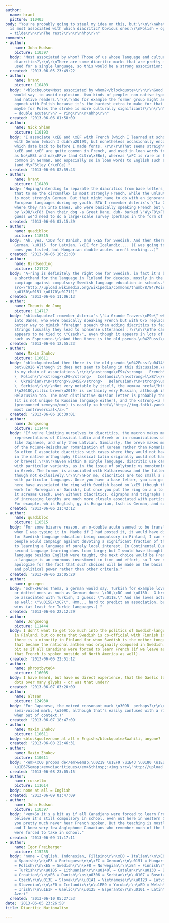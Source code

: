 ```yaml
---
author:
  name: hrant
  picture: 110403
body: "You're probably going to steal my idea on this, but:\r\n\r\nWhat language/culture
  is most associated with which diacritic? Obvious ones:\r\nPolish = ogonek\r\nSpanish
  = tilde\r\n\r\nThe rest?\r\n\r\nhhp\r\n"
comments:
- author:
    name: John Hudson
    picture: 110397
  body: "Most associated by whom? Those of us whose language and culture doesn't use
    diacritics?\r\n\r\nThere are some diacritic marks that are pretty much exclusively
    used for a single language, so this would be a strong association: hook = Vietnamese"
  created: '2013-06-05 23:49:22'
- author:
    name: hrant
    picture: 110403
  body: "<blockquote>Most associated by whom?</blockquote>\r\n\r\nGood question.\r\nI
    would say -to avoid explosion- two kinds of people: non-native type designers;
    and native readers.\r\n\r\nSo for example the former group might associate the
    ogonek with Polish because it's the hardest extra to make for that language, but
    maybe for Poles the stroke is more culturally significant?\r\n\r\nMore:\r\nHungarian
    = double acute\r\n? = ring\r\n\r\nhhp\r\n"
  created: '2013-06-06 01:58:09'
- author:
    name: Nick Shinn
    picture: 110193
  body: "I associate \xEB and \xEF with French (which I learned at school) and \xFC
    with German (which I didn\u2019t, but nonetheless occasionally encountered)\u2014associations
    which date back to before I made fonts. \r\n\r\nThat seems straightforward, as
    \xEB and \xEF are quite common in French, and used in loan words to English such
    as No\xEBl and na\xEFve (and Citro\xEBn), whereas \xFC is rare in French, but
    common in German, and especially so in loan words to English such as f\xFChrer
    (and M\xF6tley Cr\xFCe)."
  created: '2013-06-06 02:59:43'
- author:
    name: hrant
    picture: 110403
  body: "Hoping/intending to separate the diacritics from base letters, I would say
    that to me the circumflex is most strongly French, while the umlaut (diaeresis)
    is most strongly German. But that might have to do with an ignorance of smaller
    European languages during my youth. BTW I remember Asterix's \"La Grande Travers\xE9e\"
    where they ran into Danes, who were basically speaking French but with O/o replaced
    by \xD8/\xF8! Even their dog -a Great Dane, duh- barked \"W\xF8\xF8\xF8f\".  :-)\r\n\r\nI
    guess we'd need to do a large-scale survey (perhaps in the form of a game).\r\n\r\nhhp\r\n"
  created: '2013-06-06 03:15:39'
- author:
    name: quadibloc
    picture: 118515
  body: "Ah, yes. \xD8 for Danish, and \xE5 for Swedish. And then there's \xDF for
    German, \u0115  for Latvian, \xDE for Icelandic.... (I was going to recount the
    ones you listed, but Hungarian double acutes aren't working...)"
  created: '2013-06-06 10:21:03'
- author:
    name: Birdseeding
    picture: 121722
  body: "A-ring is definitely the right one for Swedish, in fact it's been used as
    a shorthand for the language in Finland for decades, mostly in the (fairly awful)
    campiagn against compulsory Swedish language education in schools.\r\n\r\n<img
    src=\"http://upload.wikimedia.org/wikipedia/commons/thumb/8/84/Pois_pakkoruotsi.svg/500px-Pois_pakkoruotsi.svg.png\">\r\n\r\n(Quadibloc:
    \u0150\u0151 \u0170\u0171?)"
  created: '2013-06-06 11:06:13'
- author:
    name: Theunis de Jong
    picture: 114717
  body: "<blockquote>I remember Asterix's \"La Grande Travers\xE9e\" where they ran
    into Danes, who were basically speaking French but with O/o replaced by \xD8/\xF8!</blockquote>\r\n\r\nNo
    better way to mimick 'foreign' speach than adding diacritics to fairly random
    strings (usually they lead to nonsense utterances :)\r\n\r\nThe caron (ha\u010Dek)
    appears to me tied to \"Czech\", even though it appears in lots of other languages,
    such as Esperanto.\r\nAnd then there is the old pseudo-\u042Fussi\u0414\u0418."
  created: '2013-06-06 12:55:23'
- author:
    name: Maxim Zhukov
    picture: 110611
  body: "<blockquote>And then there is the old pseudo-\u042Fussi\u0414\u0418.</blockquote>\r\nYou
    bet\u2026 Although it does not seem to belong in this discussion.\r\n\r\nHere
    is my chain of associations.\r\n\r\n<strong>\xE9</strong>   French\r\n<strong>\u0142</strong>
    \  Polish\r\n<strong>\xF0</strong>   Icelandic\r\n<strong>l\xB7l</strong>   Catalan\r\n<strong>\u0491</strong>
    \  Ukrainian\r\n<strong>\u045E</strong>   Belarusian\r\n<strong>\u0459</strong>
    \  Serbian\r\n\r\nNot very notable by itself, the <em><a href=\"http://fonts.ru/help/term/terms.asp?code=591\">kratka</a></em>
    (\u2018Cyrillic breve\u2019) is certainly very Russian, although it is used in
    Belarusian too. The most distinctive Russian letter is probably the <strong>\u0436</strong>
    (it is not unique to Russian language either), and the <strong><a href=\"http://en.wikipedia.org/wiki/\u0401#Russian\">\u0451</a></strong>
    (pronounced <em>yo</em>) is easily <a href=\"http://img-fotki.yandex.ru/get/3206/olga-sytina.e/0_20015_5c673440_L.jpg\">the
    most controversial</a>."
  created: '2013-06-06 16:39:01'
- author:
    name: Jongseong
    picture: 111444
  body: "If we're limiting ourselves to diacritics, the macron makes me think of modern
    representations of Classical Latin and Greek or in romanizations of languages
    like Japanese, and only then Latvian. Similarly, the breve makes me think first
    of the McCune-Reischauer romanization of Korean rather than Romanian or Vietnamese.
    So often I associate diacritics with cases where they would not have been used
    in the native orthography (Classical Latin originally would not have used macrons
    or breves).\r\n\r\nEven within a single language, diacritic use can be associated
    with particular variants, as in the issue of polytonic vs monotonic orthography
    in Greek. The former is associated with Katharevousa and the latter with Dimotiki,
    though not exclusively.\r\n\r\nFor me, diacritics are too small a unit to be associated
    with particular languages. Once you have a base letter, you can go further. Others
    here have associated the ring with Swedish based on \xE5 (though that would also
    work for Norwegian or Danish), but once you put the ring on a u to get \u016F,
    it screams Czech. Even without diacritics, digraphs and trigraphs and n-grams
    of increasing lengths are much more closely associated with particular languages.
    For example, wh is English, gy is Hungarian, tsch is German, and so forth."
  created: '2013-06-06 21:42:12'
- author:
    name: quadibloc
    picture: 118515
  body: "For some bizarre reason, an o-double acute seemed to be translated into o-tilde
    when I was typing it in. Maybe if I had posted it, it would have displayed correctly.\r\n\r\nAs
    for Swedish-language education being compulsory in Finland, I can see that many
    people would campaign against devoting a significant fraction of the school year
    to learning a language of purely local interest. In Continental Europe, of course,
    second language learning does loom large; but I would have thought that if another
    language besides English were taught, the next choice would be French or German.\r\n\r\nLearning
    a language is an enormous investment in time and effort, so I see no reason to
    apologize for the fact that such choices will be made on the basis of raw economic
    and political power rather than other criteria."
  created: '2013-06-06 22:05:20'
- author:
    name: gezegen
  body: "Sch\xF6nes Thema, a german would say. Turkish for example loves the dots
    or dotted ones as much as German does: \xD6,\xDC and \u0130.  G-breve (too) may
    be associated with Turkish, I guess: \"\u011E.\" And she loves actually cedilla
    as well: \"\u015E/\xC7\". Hmm... hard to predict an association, but the \"\u0130\"
    wins (at least for Turkic languages.) "
  created: '2013-06-06 22:12:29'
- author:
    name: Jongseong
    picture: 111444
  body: I don't want to get too much into the politics of Swedish-language education
    in Finland, but do note that Swedish is co-official with Finnish in Finland and
    there is a minority in Finland for whom Swedish is the mother tongue. The poem
    that became the national anthem was originally composed in Swedish. So it's a
    bit as if all Canadians were forced to learn French (if we leave aside the fact
    that French is spoken outside of North America as well).
  created: '2013-06-06 22:51:12'
- author:
    name: phrostbyte64
    picture: 116005
  body: I have heard, but have no direct experience, that the Gaelic languages use
    dots over many glyphs - or was that under?
  created: '2013-06-07 03:20:09'
- author:
    name: altsan
    picture: 124930
  body: "For Japanese, the voiced consonant mark \u309B  perhaps?\r\n\r\n(Or the the
    semi-voiced mark, \u309C, although that's easily confused with a ring or degree
    when out of context.)"
  created: '2013-06-07 18:47:09'
- author:
    name: Maxim Zhukov
    picture: 110611
  body: <blockquote>none at all = Engish</blockquote>Swahili, anyone?
  created: '2013-06-08 22:46:31'
- author:
    name: Maxim Zhukov
    picture: 110611
  body: "<em>\xC0 propos de</em>&emsp;\u0219 \u1EF9 \u1E43 \u0180 \u1ED5 \u1E3B \u1EBB
    \u1E67&emsp;<em>diacritiques</em>&thinsp;:<img src=\"http://upload.wikimedia.org/wikipedia/en/thumb/3/3c/H\xE4agen-Dazs_Logo.svg/500px-H\xE4agen-Dazs_Logo.svg.png\">"
  created: '2013-06-08 23:05:15'
- author:
    name: russellm
    picture: 111614
  body: none at all = English
  created: '2013-06-09 01:47:09'
- author:
    name: John Hudson
    picture: 110397
  body: "<em>So it's a bit as if all Canadians were forced to learn French</em>\r\n\r\nI
    believe it's still compulsory in school, even out here in western Canada where
    you pretty much never hear French spoken. But the teaching is mostly rubbish,
    and I know very few Anglophone Canadians who remember much of the French they
    were forced to take in school."
  created: '2013-06-09 11:17:11'
- author:
    name: Igor Freiberger
    picture: 115255
  body: "none = English, Indonesian, Filipino\r\n\xE0 = Italian\r\n\xE8 = French\r\n\xF1
    = Spanish\r\n\xE3 = Portuguese\r\n\xFC = German\r\n\u0151 = Hungarian\r\n\u0142
    = Polish\r\n\xE5 = Swedish\r\n\xF8 = Norwegian\r\n\xE4 = Finnish\r\n\u0219 = Romanian\r\n\u0131
    = Turkish\r\n\u0105 = Lithuanian\r\n\u0140l = Catalan\r\n\u0133 = Dutch\r\n\u017E
    = Croatian\r\n\xE6 = Danish\r\ns\u0306 = Serbian\r\n\u0107 = Bosnian\r\n\u0159
    = Czech\r\n\u013E = Slovak\r\n\u01A1 = Vietnamese\r\n\u0123 = Latvian\r\n\u017E
    = Slovenian\r\n\xF0 = Icelandic\r\n\u1EB9 = Yoruba\r\n\xED = Welsh\r\n\xEB = Albanian\r\n\xF3
    = Irish\r\n\u1E1F = Gaelic\r\n\u0125 = Esperanto\r\n\u0101 = Latin\r\n\u01DD =
    Azeri"
  created: '2013-06-10 05:27:53'
date: '2013-06-05 23:26:58'
title: Diacritic Nationalism

---
```

